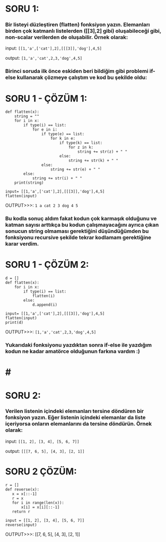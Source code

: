 # SORU 1: 
### Bir listeyi düzleştiren (flatten) fonksiyon yazın. Elemanları birden çok katmanlı listelerden ([[3],2] gibi) oluşabileceği gibi, non-scalar verilerden de oluşabilir. Örnek olarak:
input: `[[1,'a',['cat'],2],[[[3]],'dog'],4,5]`

output: `[1,'a','cat',2,3,'dog',4,5]`

### Birinci soruda ilk önce eskiden beri bildiğim gibi problemi if-else kullanarak çözmeye çalıştım ve kod bu şekilde oldu:
# SORU 1 - ÇÖZÜM 1:
	def flatten(x):
	    string = ""
	    for i in x:
	        if type(i) == list:
	            for e in i:
	                if type(e) == list:
	                    for k in e:
	                        if type(k) == list:
	                            for z in k:
	                                string += str(z) + " "
	                        else: 
	                            string += str(k) + " "
	                else:
	                    string += str(e) + " "
	        else:
	            string += str(i) + " "
	    print(string)
	    
	input= [[1,'a',['cat'],2],[[[3]],'dog'],4,5]
    flatten(input)
  
OUTPUT>>>:	`1 a cat 2 3 dog 4 5`

### Bu kodla sonuç aldım fakat kodun çok karmaşık olduğunu ve katman sayısı arttıkça bu kodun çalışmayacağını ayrıca çıkan sonucun string olmaması gerektiğini düşündüğümden bu fonksiyonu recursive şekilde tekrar kodlamam gerektiğine karar verdim.
# SORU 1 - ÇÖZÜM 2:
	d = []
	def flatten(x):
	    for i in x:
	        if type(i) == list:
	            flatten(i)
	        else:
	            d.append(i)
	            
	input= [[1,'a',['cat'],2],[[[3]],'dog'],4,5]
	flatten(input)
	print(d)

OUTPUT>>>:	 `[1,'a','cat',2,3,'dog',4,5]`

### Yukarıdaki fonksiyonu yazdıktan sonra if-else ile yazdığım kodun ne kadar amatörce olduğunun farkına vardım :)
# # #
# SORU 2:
### Verilen listenin içindeki elemanları tersine döndüren bir fonksiyon yazın. Eğer listenin içindeki elemanlar da liste içeriyorsa onların elemanlarını da tersine döndürün. Örnek olarak:
input: `[[1, 2], [3, 4], [5, 6, 7]]`

output: `[[[7, 6, 5], [4, 3], [2, 1]]`

# SORU 2 ÇÖZÜM:
	r = []
	def reverse(x):
	   x = x[::-1]
	   r = x
	   for i in range(len(x)):
	       x[i] = x[i][::-1]
	   return r
	
	input = [[1, 2], [3, 4], [5, 6, 7]]
	reverse(input)

OUTPUT>>>: 	[[7, 6, 5], [4, 3], [2, 1]]
